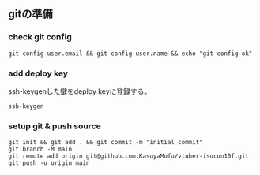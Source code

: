 ## gitの準備

### check git config

```
git config user.email && git config user.name && echo "git config ok"
```

### add deploy key

ssh-keygenした鍵をdeploy keyに登録する。

```
ssh-keygen
```

### setup git & push source

```
git init && git add . && git commit -m "initial commit"
git branch -M main
git remote add origin git@github.com:KasuyaMofu/vtuber-isucon10f.git
git push -u origin main
```

